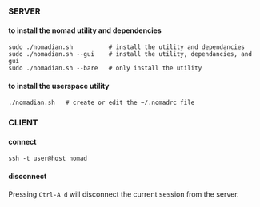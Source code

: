 ### SERVER
#### to install the nomad utility and dependencies
```
sudo ./nomadian.sh          # install the utility and dependancies
sudo ./nomadian.sh --gui    # install the utility, dependancies, and gui
sudo ./nomadian.sh --bare   # only install the utility
```

#### to install the userspace utility
```
./nomadian.sh   # create or edit the ~/.nomadrc file
```

### CLIENT
#### connect
```
ssh -t user@host nomad
```

#### disconnect
Pressing `Ctrl-A d` will disconnect the current session from the server.
